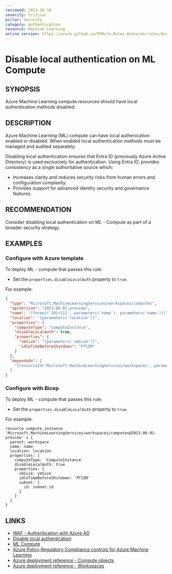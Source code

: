 ```yaml
---
reviewed: 2023-10-10
severity: Critical
pillar: Security
category: Authentication
resource: Machine Learning
online version: https://azure.github.io/PSRule.Rules.Azure/en/rules/Azure.ML.DisableLocalAuth/
---
```


# Disable local authentication on ML Compute

## SYNOPSIS

Azure Machine Learning compute resources should have local authentication methods disabled.

## DESCRIPTION

Azure Machine Learning (ML) compute can have local authenication enabled or disabled.
When enabled local authentication methods must be managed and audited separately.

Disabling local authentication ensures that Entra ID (previously Azure Active Directory) is used exclusively for authentication.
Using Entra ID, provides consistency as a single authoritative source which:

- Increases clarity and reduces security risks from human errors and configuration complexity.
- Provides support for advanced identity security and governance features.

## RECOMMENDATION

Consider disabling local authentication on ML - Compute as part of a broader security strategy.

## EXAMPLES

### Configure with Azure template

To deploy ML - compute that passes this rule:

- Set the `properties.disableLocalAuth` property to `true`.

For example:

```json
{
  "type": "Microsoft.MachineLearningServices/workspaces/computes",
  "apiVersion": "2023-06-01-preview",
  "name": "[format('{0}/{1}', parameters('name'), parameters('name'))]",
  "location": "[parameters('location')]",
  "properties": {
    "computeType": "ComputeInstance",
    "disableLocalAuth": true,
    "properties": {
      "vmSize": "[parameters('vmSize')]",
      "idleTimeBeforeShutdown": "PT15M"
    }
  },
  "dependsOn": [
    "[resourceId('Microsoft.MachineLearningServices/workspaces', parameters('name'))]"
  ]
}
```

### Configure with Bicep

To deploy ML - compute that passes this rule:

- Set the `properties.disableLocalAuth` property to `true`.

For example:

```bicep
resource compute_instance 'Microsoft.MachineLearningServices/workspaces/computes@2023-06-01-preview' = {
  parent: workspace
  name: name
  location: location
  properties: {
    computeType: 'ComputeInstance'
    disableLocalAuth: true
    properties: {
      vmSize: vmSize
      idleTimeBeforeShutdown: 'PT15M'
      subnet: {
        id: subnet.id
      }
    }
  }
}
```

## LINKS

- [WAF - Authentication with Azure AD](https://learn.microsoft.com/azure/well-architected/security/design-identity-authentication)
- [Disable local authentication](https://learn.microsoft.com/azure/machine-learning/how-to-integrate-azure-policy#disable-local-authentication)
- [ML Compute](https://learn.microsoft.com/azure/machine-learning/azure-machine-learning-glossary#compute)
- [Azure Policy Regulatory Compliance controls for Azure Machine Learning](https://learn.microsoft.com/azure/machine-learning/security-controls-policy)
- [Azure deployment reference - Compute objects](https://learn.microsoft.com/azure/templates/microsoft.machinelearningservices/workspaces/computes#compute-objects)
- [Azure deployment reference - Workspaces](https://learn.microsoft.com/azure/templates/microsoft.machinelearningservices/workspaces)
